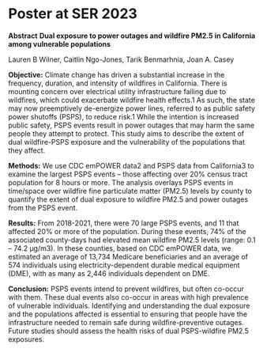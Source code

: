# Poster at SER 2023

**Abstract**
**Dual exposure to power outages and wildfire PM2.5 in California among vulnerable populations**

Lauren B Wilner, Caitlin Ngo-Jones, Tarik Benmarhnia, Joan A. Casey

**Objective:** Climate change has driven a substantial increase in the frequency, duration, and intensity of wildfires in California. There is mounting concern over electrical utility infrastructure failing due to wildfires, which could exacerbate wildfire health effects.1 As such, the state may now preemptively de-energize power lines, referred to as public safety power shutoffs (PSPS), to reduce risk.1 While the intention is increased public safety, PSPS events result in power outages that may harm the same people they attempt to protect. This study aims to describe the extent of dual wildfire-PSPS exposure and the vulnerability of the populations that they affect.  

**Methods:** We use CDC emPOWER data2 and PSPS data from California3 to examine the largest PSPS events – those affecting over 20% census tract population for 8 hours or more. The analysis overlays PSPS events in time/space over wildfire fine particulate matter (PM2.5) levels by county to quantify the extent of dual exposure to wildfire PM2.5 and power outages from the PSPS event.

**Results:** From 2018-2021, there were 70 large PSPS events, and 11 that affected 20% or more of the population. During these events, 74% of the associated county-days had elevated mean wildfire PM2.5 levels (range: 0.1 – 74.2 μg/m3). In these counties, based on CDC emPOWER data, we estimated an average of 13,734 Medicare beneficiaries and an average of 574 individuals using electricity-dependent durable medical equipment (DME), with as many as 2,446 individuals dependent on DME. 

**Conclusion:** PSPS events intend to prevent wildfires, but often co-occur with them. These dual events also co-occur in areas with high prevalence of vulnerable individuals. Identifying and understanding the dual exposure and the populations affected is essential to ensuring that people have the infrastructure needed to remain safe during wildfire-preventive outages. Future studies should assess the health risks of dual PSPS-wildfire PM2.5 exposures.
